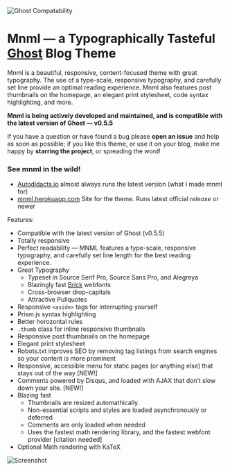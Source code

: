 ![Ghost Compatability](http://img.shields.io/badge/Compatible%20with%20Ghost-v0.5.5-brightgreen.svg)

# Mnml — a Typographically Tasteful [Ghost](http://github.com/tryghost/ghost/) Blog Theme

Mnml is a beautiful, responsive, content-focused theme with great typography. The use of a type-scale, responsive typography, and carefully set line provide an optimal reading experience. Mnml also features post thumbnails on the homepage, an elegant print stylesheet, code syntax highlighting, and more.

**Mnml is being actively developed and maintained, and is compatible with the latest version of Ghost — v0.5.5**

If you have a question or have found a bug please **open an issue** and help as soon as possible; if you like this theme, or use it on your blog, make me happy by **starring the project**, or spreading the word!

### See mnml in the wild!
- [Autodidacts.io](http://autodidacts.io) almost always runs the latest version (what I made mnml for)
- [mnml.herokuapp.com](http://mnml.herokuapp.com) Site for the theme. Runs latest official *release* or newer

Features:

- Compatible with the latest version of Ghost (v0.5.5)
- Totally responsive
- Perfect readability — MNML features a type-scale, responsive typography, and carefully set line length for the best reading experience.
- Great Typography
  - Typeset in Source Serif Pro, Source Sans Pro, and Alegreya
  - Blazingly fast [Brick](http://brick.im) webfonts
  - Cross-browser drop-capitals
  - Attractive Pullquotes
- Responsive `<aside>` tags for interrupting yourself
- Prism.js syntax highlighting
- Better horozontal rules
- `.thumb` class for inline responsive thumbnails
- Responsive post thumbnails on the homepage
- Elegant print stylesheet
- Robots.txt inproves SEO by removing tag listings from search engines so your content is more prominent
- Responsive, accessible menu for static pages (or anything else) that stays out of the way [NEW!]
- Comments powered by Disqus, and loaded with AJAX that don’t slow down your site. [NEW!]
- Blazing fast
  - Thumbnails are resized automathically.
  - Non-essential scripts and styles are loaded asynchronously or deferred
  - Comments are only loaded when needed
  - Uses the fastest math rendering library, and the fastest webfont provider [citation needed]
- Optional Math rendering with KaTeX

![Screenshot](http://api.drp.io/files/5437789e305b7.png)
